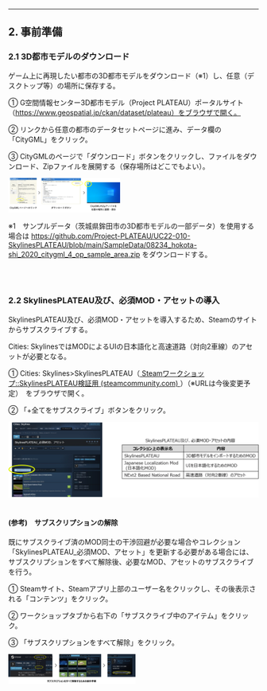 ------



## 2.  事前準備

### 2.1 3D都市モデルのダウンロード

ゲーム上に再現したい都市の3D都市モデルをダウンロード（※1）し、任意（デスクトップ等）の場所に保存する。 

① G空間情報センター3D都市モデル（Project PLATEAU）ポータルサイト（https://www.geospatial.jp/ckan/dataset/plateau）をブラウザで開く。

② リンクから任意の都市のデータセットページに進み、データ欄の「CityGML」をクリック。

③ CityGMLのページで「ダウンロード」ボタンをクリックし、ファイルをダウンロード、Zipファイルを展開する（保存場所はどこでもよい）。



<img src="../resources/userMan/1-2-1-1.png" style="zoom: 22%;" />



※1　サンプルデータ（茨城県鉾田市の3D都市モデルの一部データ）を使用する場合は
 https://github.com/Project-PLATEAU/UC22-010-SkylinesPLATEAU/blob/main/SampleData/08234_hokota-shi_2020_citygml_4_op_sample_area.zip をダウンロードする。

<br>
<br>

### 2.2 SkylinesPLATEAU及び、必須MOD・アセットの導入

SkylinesPLATEAU及び、必須MOD・アセットを導入するため、Steamのサイトからサブスクライブする。

Cities: SkylinesではMODによるUIの日本語化と高速道路（対向2車線）のアセットが必要となる。

① Cities: Skylines>SkylinesPLATEAU（[ Steam](https://steamcommunity.com/sharedfiles/filedetails/?id=3108309824)[ワークショップ](https://steamcommunity.com/sharedfiles/filedetails/?id=3108309824)[::](https://steamcommunity.com/sharedfiles/filedetails/?id=3108309824)[SkylinesPLATEAU](https://steamcommunity.com/sharedfiles/filedetails/?id=3108309824)[検証用 ](https://steamcommunity.com/sharedfiles/filedetails/?id=3108309824)[(steamcommunity.com) ](https://steamcommunity.com/sharedfiles/filedetails/?id=3108309824)）（※URLは今後変更予定）　をブラウザで開く。

② 「+全てをサブスクライブ」ボタンをクリック。



<img src="../resources/userMan/1-2-2-1.png" style="zoom: 50%;" />

<br>
<br>

#### (参考)　サブスクリプションの解除

既にサブスクライブ済のMOD同士の干渉回避が必要な場合やコレクション「SkylinesPLATEAU_必須MOD、アセット」を更新する必要がある場合には、サブスクリプションをすべて解除後、必要なMOD、アセットのサブスクライブを行う。

① Steamサイト、Steamアプリ上部のユーザー名をクリックし、その後表示される「コンテンツ」をクリック。

② ワークショップタブから右下の「サブスクライブ中のアイテム」をクリック。

③ 「サブスクリプションをすべて解除」をクリック。



<img src="../resources/userMan/1-2-2-2.png" style="zoom:25%;" />

<br><br>

